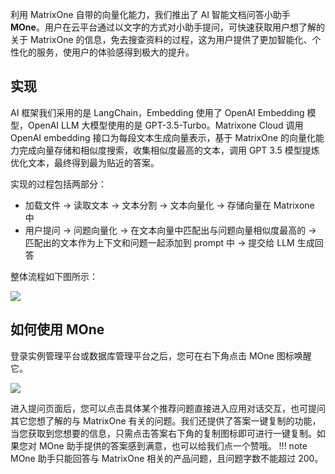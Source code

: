 利用 MatrixOne 自带的向量化能力，我们推出了 AI 智能文档问答小助手 **MOne**。用户在云平台通过以文字的方式对小助手提问，可快速获取用户想了解的关于 MatrixOne 的信息，免去搜查资料的过程，这为用户提供了更加智能化、个性化的服务，使用户的体验感得到极大的提升。

## 实现

AI 框架我们采用的是 LangChain，Embedding 使用了 OpenAI Embedding 模型，OpenAI LLM 大模型使用的是 GPT-3.5-Turbo。Matrixone Cloud 调用 OpenAI embedding 接口为每段文本生成向量表示，基于 MatrixOne 的向量化能力完成向量存储和相似度搜索，收集相似度最高的文本，调用 GPT 3.5 模型提炼优化文本，最终得到最为贴近的答案。

实现的过程包括两部分：  

- 加载文件 -> 读取文本 -> 文本分割 -> 文本向量化 -> 存储向量在 Matrixone 中  
- 用户提问 -> 问题向量化 -> 在文本向量中匹配出与问题向量相似度最高的 -> 匹配出的文本作为上下文和问题一起添加到 prompt 中 -> 提交给 LLM 生成回答

整体流程如下图所示：

![](https://community-shared-data-1308875761.cos.ap-beijing.myqcloud.com/artwork/mocdocs/overview/mone-1.png)

## 如何使用 MOne

登录实例管理平台或数据库管理平台之后，您可在右下角点击 MOne 图标唤醒它。

![](https://community-shared-data-1308875761.cos.ap-beijing.myqcloud.com/artwork/mocdocs/overview/mone-2.png)

进入提问页面后，您可以点击具体某个推荐问题直接进入应用对话交互，也可提问其它您想了解的与 MatrixOne 有关的问题。我们还提供了答案一键复制的功能，当您获取到您想要的信息，只需点击答案右下角的复制图标即可进行一键复制。如果您对 MOne 助手提供的答案感到满意，也可以给我们点一个赞哦。
!!! note
    MOne 助手只能回答与 MatrixOne 相关的产品问题，且问题字数不能超过 200。
